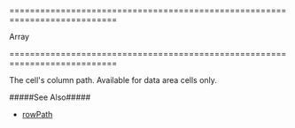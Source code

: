 ===========================================================================
<!--type-->Array<String, Number, Date><!--/type-->
===========================================================================

<!--shortDescription-->
The cell's column path. Available for data area cells only.
<!--/shortDescription-->

<!--fullDescription-->
#####See Also#####
- [rowPath](/Documentation/ApiReference/UI_Widgets/dxPivotGrid/Pivot_Grid_Cell/#rowPath)
<!--/fullDescription-->